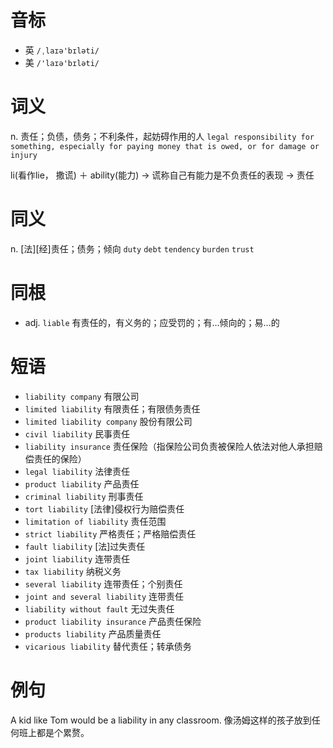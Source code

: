 # 音标

- 英 `/ˌlaɪə'bɪləti/`
- 美 `/'laɪə'bɪləti/`

# 词义

n. 责任；负债，债务；不利条件，起妨碍作用的人
`legal responsibility for something, especially for paying money that is owed, or for damage or injury`



li(看作lie， 撒谎) ＋ ability(能力) → 谎称自己有能力是不负责任的表现 → 责任

# 同义

n. [法][经]责任；债务；倾向
`duty` `debt` `tendency` `burden` `trust`

# 同根

- adj. `liable` 有责任的，有义务的；应受罚的；有…倾向的；易…的

# 短语

- `liability company` 有限公司
- `limited liability` 有限责任；有限债务责任
- `limited liability company` 股份有限公司
- `civil liability` 民事责任
- `liability insurance` 责任保险（指保险公司负责被保险人依法对他人承担赔偿责任的保险）
- `legal liability` 法律责任
- `product liability` 产品责任
- `criminal liability` 刑事责任
- `tort liability` [法律]侵权行为赔偿责任
- `limitation of liability` 责任范围
- `strict liability` 严格责任；严格赔偿责任
- `fault liability` [法]过失责任
- `joint liability` 连带责任
- `tax liability` 纳税义务
- `several liability` 连带责任；个别责任
- `joint and several liability` 连带责任
- `liability without fault` 无过失责任
- `product liability insurance` 产品责任保险
- `products liability` 产品质量责任
- `vicarious liability` 替代责任；转承债务

# 例句

A kid like Tom would be a liability in any classroom.
像汤姆这样的孩子放到任何班上都是个累赘。


